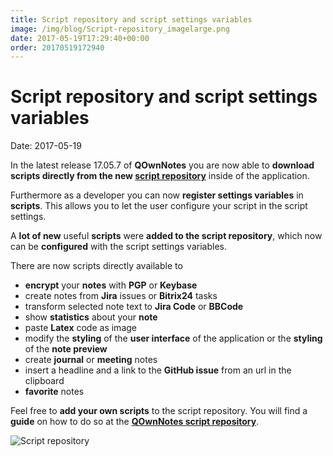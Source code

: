 ```yaml
---
title: Script repository and script settings variables
image: /img/blog/Script-repository_imagelarge.png
date: 2017-05-19T17:29:40+00:00
order: 20170519172940
---
```


# Script repository and script settings variables

<v-subheader class="blog">Date: 2017-05-19</v-subheader>

In the latest release 17.05.7 of **QOwnNotes** you are now able to **download scripts directly from the new [script repository](https://github.com/qownnotes/scripts)** inside of the application.

Furthermore as a developer you can now **register settings variables** in **scripts**. This allows you to let the user configure your script in the script settings.

A **lot of new** useful **scripts** were **added to the script repository**, which now can be **configured** with the script settings variables.

There are now scripts directly available to

- **encrypt** your **notes** with **PGP** or **Keybase**
- create notes from **Jira** issues or **Bitrix24** tasks
- transform selected note text to **Jira Code** or **BBCode**
- show **statistics** about your **note**
- paste **Latex** code as image
- modify the **styling** of the **user interface** of the application or the **styling** of the **note preview**
- create **journal** or **meeting** notes
- insert a headline and a link to the **GitHub issue** from an url in the clipboard
- **favorite** notes

Feel free to **add your own scripts** to the script repository. You will find a **guide** on how to do so at the **[QOwnNotes script repository](https://github.com/qownnotes/scripts)**.

![Script repository](/img/blog/Script-repository_imagelarge.png "Script repository")
